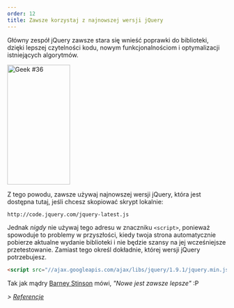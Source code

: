 ```yaml
---
order: 12
title: Zawsze korzystaj z najnowszej wersji jQuery
---
```


Główny zespół jQuery zawsze stara się wnieść poprawki do biblioteki, dzięki lepszej czytelności kodu, nowym funkcjonalnościom i optymalizacji istniejących algorytmów.

<div class="img-right">
  <img id="geek-36" class="icos-geek" src="http://browserdiet.com/img/36.png" alt="Geek #36" width="144" height="275" />
</div>

Z tego powodu, zawsze używaj najnowszej wersji jQuery, która jest dostępna tutaj, jeśli chcesz skopiować skrypt lokalnie:

```html
http://code.jquery.com/jquery-latest.js
```

Jednak _nigdy_ nie używaj tego adresu w znaczniku `<script>`, ponieważ spowoduje to problemy w przyszłości, kiedy twoja strona automatycznie pobierze aktualne wydanie biblioteki i nie będzie szansy na jej wcześniejsze przetestowanie. Zamiast tego określ dokładnie, której wersji jQuery potrzebujesz.

```html
<script src="//ajax.googleapis.com/ajax/libs/jquery/1.9.1/jquery.min.js"></script>
```

Tak jak mądry [Barney Stinson](/img/new-is-always-better.gif) mówi, *"Nowe jest zawsze lepsze"* :P

*> [Referencje](https://github.com/zenorocha/browser-diet/wiki/References#always-use-the-latest-version-of-jquery)*
